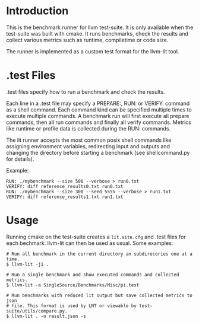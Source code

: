 Introduction
============

This is the benchmark runner for llvm test-suite. It is only available when the
test-suite was built with cmake. It runs benchmarks, check the results and
collect various metrics such as runtime, compiletime or code size.

The runner is implemented as a custom test format for the llvm-lit tool.

.test Files
===========

.test files specify how to run a benchmark and check the results.

Each line in a .test file may specify a PREPARE:, RUN: or VERIFY: command as a
shell command. Each command kind can be specified multiple times to execute
multiple commands. A benchmark run will first execute all prepare commands,
then all run commands and finally all verify commands. Metrics like runtime or
profile data is collected during the RUN: commands.

The lit runner accepts the most common posix shell commands like assigning
environment variables, redirecting input and outputs and changing the directory
before starting a benchmark (see shellcommand.py for details).

Example:

    RUN: ./mybenchmark --size 500 --verbose > run0.txt
    VERIFY: diff reference_results0.txt run0.txt
    RUN: ./mybenchmark --size 300 --seed 5555 --verbose > run1.txt
    VERIFY: diff reference_results1.txt run1.txt

Usage
=====

Running cmake on the test-suite creates a `lit.site.cfg` and .test files for each bechmark. llvm-lit can then be used as usual. Some examples:

    # Run all benchmark in the current directory an subdirecories one at a time.
    $ llvm-lit -j1 .

    # Run a single benchmark and show executed commands and collected metrics.
    $ llvm-lit -a SingleSource/Benchmarks/Misc/pi.test

    # Run benchmarks with reduced lit output but save collected metrics to json
    # file. This format is used by LNT or viewable by test-suite/utils/compare.py.
    $ llvm-lit . -o result.json -s
